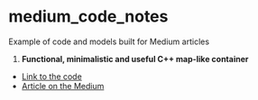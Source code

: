 # medium_code_notes
Example of code and models built for Medium articles

1. <b>Functional, minimalistic and useful C++ map-like container</b>
* [Link to the code](accumulator_map/accumulator_map.cpp)
* [Article on the Medium](https://medium.com/swlh/functional-minimalistic-and-useful-c-map-like-container-bac0db734c71?source=friends_link&sk=847828017d0ab0361e9002d10a16a1a9)

